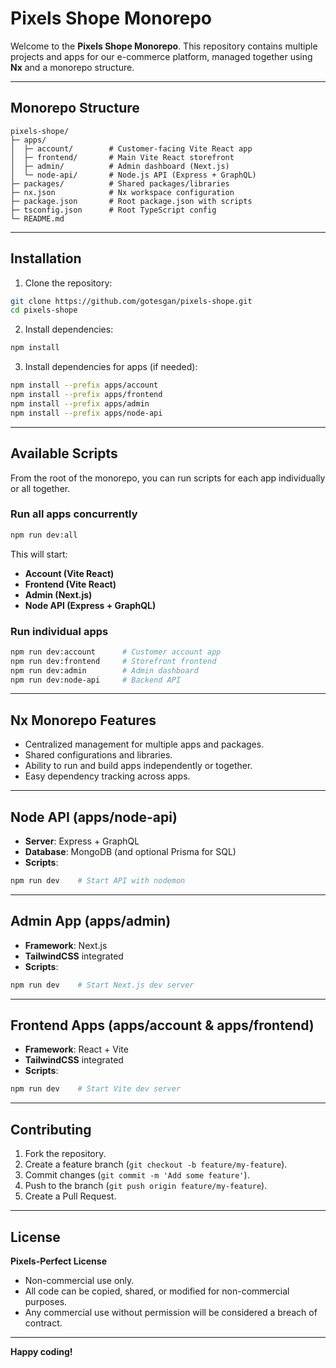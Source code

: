 # Pixels Shope Monorepo

Welcome to the **Pixels Shope Monorepo**. This repository contains multiple projects and apps for our e-commerce platform, managed together using **Nx** and a monorepo structure.

---

## Monorepo Structure

```
pixels-shope/
├─ apps/
│  ├─ account/        # Customer-facing Vite React app
│  ├─ frontend/       # Main Vite React storefront
│  ├─ admin/          # Admin dashboard (Next.js)
│  └─ node-api/       # Node.js API (Express + GraphQL)
├─ packages/          # Shared packages/libraries
├─ nx.json            # Nx workspace configuration
├─ package.json       # Root package.json with scripts
├─ tsconfig.json      # Root TypeScript config
└─ README.md
```

---

## Installation

1. Clone the repository:

```bash
git clone https://github.com/gotesgan/pixels-shope.git
cd pixels-shope
```

2. Install dependencies:

```bash
npm install
```

3. Install dependencies for apps (if needed):

```bash
npm install --prefix apps/account
npm install --prefix apps/frontend
npm install --prefix apps/admin
npm install --prefix apps/node-api
```

---

## Available Scripts

From the root of the monorepo, you can run scripts for each app individually or all together.

### Run all apps concurrently

```bash
npm run dev:all
```

This will start:

* **Account (Vite React)**
* **Frontend (Vite React)**
* **Admin (Next.js)**
* **Node API (Express + GraphQL)**

### Run individual apps

```bash
npm run dev:account      # Customer account app
npm run dev:frontend     # Storefront frontend
npm run dev:admin        # Admin dashboard
npm run dev:node-api     # Backend API
```

---

## Nx Monorepo Features

* Centralized management for multiple apps and packages.
* Shared configurations and libraries.
* Ability to run and build apps independently or together.
* Easy dependency tracking across apps.

---

## Node API (apps/node-api)

* **Server**: Express + GraphQL
* **Database**: MongoDB (and optional Prisma for SQL)
* **Scripts**:

```bash
npm run dev    # Start API with nodemon
```

---

## Admin App (apps/admin)

* **Framework**: Next.js
* **TailwindCSS** integrated
* **Scripts**:

```bash
npm run dev    # Start Next.js dev server
```

---

## Frontend Apps (apps/account & apps/frontend)

* **Framework**: React + Vite
* **TailwindCSS** integrated
* **Scripts**:

```bash
npm run dev    # Start Vite dev server
```

---

## Contributing

1. Fork the repository.
2. Create a feature branch (`git checkout -b feature/my-feature`).
3. Commit changes (`git commit -m 'Add some feature'`).
4. Push to the branch (`git push origin feature/my-feature`).
5. Create a Pull Request.

---

## License

**Pixels-Perfect License**

* Non-commercial use only.
* All code can be copied, shared, or modified for non-commercial purposes.
* Any commercial use without permission will be considered a breach of contract.

---

**Happy coding!**
